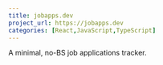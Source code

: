 ```yaml
---
title: jobapps.dev
project_url: https://jobapps.dev
categories: [React,JavaScript,TypeScript]
---
```

A minimal, no-BS job applications tracker.
